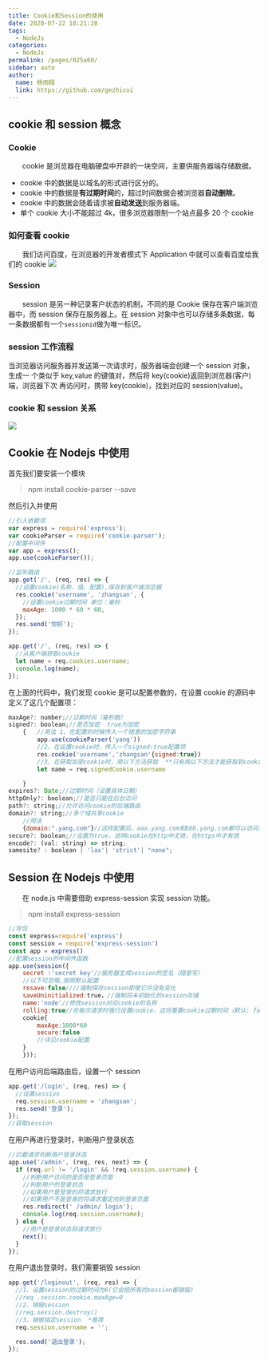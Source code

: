 ```yaml
---
title: Cookie和Session的使用
date: 2020-07-22 18:21:28
tags:
  - NodeJs
categories:
  - NodeJs
permalink: /pages/025a60/
sidebar: auto
author:
  name: 杨雨翔
  link: https://github.com/gezhicui
---
```


## cookie 和 session 概念

### Cookie

&emsp;&emsp;cookie 是浏览器在电脑硬盘中开辟的一块空间，主要供服务器端存储数据。

- cookie 中的数据是以域名的形式进行区分的。
- cookie 中的数据是**有过期时间**的，超过时间数据会被浏览器**自动删除**。
- cookie 中的数据会随着请求被**自动发送**到服务器端。
- 单个 cookie 大小不能超过 4k，很多浏览器限制一个站点最多 20 个 cookie

### 如何查看 cookie

&emsp;&emsp;我们访问百度，在浏览器的开发者模式下 Application 中就可以查看百度给我们的 cookie
![](https://yangblogimg.oss-cn-hangzhou.aliyuncs.com/blogImg/百度cookie.png)

### Session

&emsp;&emsp;session 是另一种记录客户状态的机制，不同的是 Cookie 保存在客户端浏览器中，而 session 保存在服务器上。在 session 对象中也可以存储多条数据，每一条数据都有一个`sessionid`做为唯一标识。

### session 工作流程

当浏览器访问服务器并发送第一次请求时，服务器端会创建一个 session 对象，生成一
个类似于 key,value 的键值对，然后将 key(cookie)返回到浏览器(客户)端，浏览器下次
再访问时，携带 key(cookie)，找到对应的 session(value)。

### cookie 和 session 关系

![](https://yangblogimg.oss-cn-hangzhou.aliyuncs.com/blogImg/cookie和session关系.png)

## Cookie 在 Nodejs 中使用

首先我们要安装一个模块

> npm install cookie-parser --save

然后引入并使用

```js
//引入依赖项
var express = require('express');
var cookieParser = require('cookie-parser');
//配置中间件
var app = express();
app.use(cookieParser());

//监听路由
app.get('/', (req, res) => {
  //设置cookie(名称，值，配置),保存到客户端浏览器
  res.cookie('username', 'zhangsan', {
    //设置cookie过期时间 单位：毫秒
    maxAge: 1000 * 60 * 60,
  });
  res.send('你好');
});

app.get('/', (req, res) => {
  //从客户端获取cookie
  let name = req.cookies.username;
  console.log(name);
});
```

在上面的代码中，我们发现 cookie 是可以配置参数的，在设置 cookie 的源码中定义了这几个配置项：

```js
maxAge?: number;//过期时间（毫秒数）
signed?: boolean;//是否加密  true为加密
    {   //用法 1、在配置的时候传入一个随意的加密字符串
        app.use(cookieParser('yang'))
        //2、在设置cookie时，传入一个signed:true配置项
        res.cookie('username','zhangsan'{signed:true})
        //3、在获取加密cookie时，用以下方法获取  **只有用以下方法才能获取到cookie**
        let name = req.signedCookie.username

    }
expires?: Date;//过期时间（设置具体日期）
httpOnly?: boolean;//是否只能在后台访问
path?: string;//允许访问cookie的后端路由
domain?: string;//多个域共享cookie
    //用法
    {domain:".yang.com"}//这样配置后，aaa.yang.com和bbb.yang.com都可以访问到设置的cookie
secure?: boolean;//设置为true，说明cookie在http中无效，在https中才有效
encode?: (val: string) => string;
samesite? : boolean | 'lax'| 'strict'| "none";
```

## Session 在 Nodejs 中使用

&emsp;&emsp;在 node.js 中需要借助 express-session 实现 session 功能。

> npm install express-session

```js
//导包
const express=require('express')
const session = require('express-session')
const app = express()
//配置session的中间件函数
app.use(session({
    secret :'secret key'//服务器生成session的签名（随意写）
    //以下可忽略,按照默认配置
    resave:false////强制保存session即使它并没有变化
    saveUninitialized:true，//强制将未初始化的session存储
    name:'node'//修改session对应cookie的名称
    rolling:true//在每次请求时强行设置cookie，这将重置cookie过期时间（默认: false)
    cookie{
        maxAge:1000*60
        secure:false
        //详见cookie配置
    }
    }));
```

在用户访问后端路由后，设置一个 session

```js
app.get('/login', (req, res) => {
  //设置session
  req.session.username = 'zhangsan';
  res.send('登录');
});
//获取session
```

在用户再进行登录时，判断用户登录状态

```js
//拦截请求判断用户登录状态
app.use('/admin', (req, res, next) => {
  if (req.url != '/login' && !req.session.username) {
    //判断用户访问的是否是登录页面
    //判断用户的登录状态
    //如果用户是登录的将请求放行
    //如果用户不是登录的将请求重定向到登录页面
    res.redirect(' /admin/ login');
    console.log(req.session.username);
  } else {
    //用户是登录状态将请求放行
    next();
  }
});
```

在用户退出登录时，我们需要销毁 session

```js
app.get('/loginout', (req, res) => {
  //1、设置session的过期时间为6(它会把所有的session都销毁)
  //req .session.cookie.maxAge=0
  //2、销毁session
  //req.session.destroy()
  //3、销毁指定session  *推荐
  req.session.username = '';

  res.send('退出登录');
});
```
